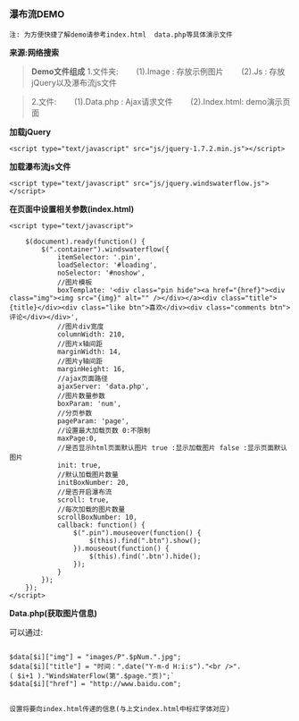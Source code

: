          

### 瀑布流DEMO

`
注: 为方便快捷了解demo请参考index.html  data.php等具体演示文件
`

**来源:网络搜索**
>**Demo文件组成**
>1.文件夹:
　　(1).Image : 存放示例图片
　　(2).Js :    存放jQuery以及瀑布流js文件

>2.文件:
　　(1).Data.php : Ajax请求文件
　　(2).Index.html: demo演示页面

**加载jQuery**

```
<script type="text/javascript" src="js/jquery-1.7.2.min.js"></script>
```

**加载瀑布流js文件**

```
<script type="text/javascript" src="js/jquery.windswaterflow.js"></script>
```

**在页面中设置相关参数(index.html)**
 
```
<script type="text/javascript">

    $(document).ready(function() {
        $(".container").windswaterflow({
            itemSelector: '.pin',
            loadSelector: '#loading',
            noSelector: '#noshow',
            //图片模板
            boxTemplate: '<div class="pin hide"><a href="{href}"><div class="img"><img src="{img}" alt="" /></div></a><div class="title">{title}</div><div class="like btn">喜欢</div><div class="comments btn">评论</div></div>',
            //图片div宽度
            columnWidth: 210,
            //图片x轴间距
            marginWidth: 14,
            //图片y轴间距
            marginHeight: 16,
            //ajax页面路径
            ajaxServer: 'data.php',
            //图片数量参数
            boxParam: 'num',
            //分页参数
            pageParam: 'page',
            //设置最大加载页数 0:不限制
            maxPage:0,
            //是否显示html页面默认图片 true :显示加载图片 false :显示页面默认图片
            init: true,
            //默认加载图片数量
            initBoxNumber: 20,
            //是否开启瀑布流 
            scroll: true,
            //每次加载的图片数量
            scrollBoxNumber: 10,
            callback: function() {
                $(".pin").mouseover(function() {
                    $(this).find(".btn").show();
                }).mouseout(function() {
                    $(this).find('.btn').hide();
                });
            }
        });
    });
</script>
```

**Data.php(获取图片信息)**

可以通过:





```

$data[$i]["img"] = "images/P".$pNum.".jpg";
$data[$i]["title"] = "时间：".date("Y-m-d H:i:s")."<br />".
( $i+1 )."WindsWaterFlow(第".$page."页)";`
$data[$i]["href"] = "http://www.baidu.com"; 


```

`设置将要向index.html传递的信息(与上文index.html中标红字体对应)`

